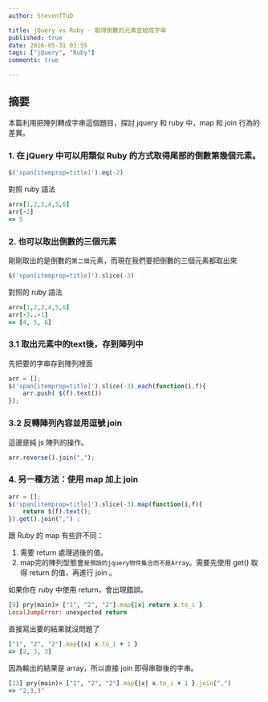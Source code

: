 ```yaml
---
author: StevenTTuD

title: jQuery vs Ruby - 取得倒數的元素並組成字串
published: true
date: 2016-05-31 03:55
tags: ["jQuery", "Ruby"]
comments: true

---
```

## 摘要

本篇利用把陣列轉成字串這個題目，探討 jquery 和 ruby 中，map 和 join 行為的差異。

### 1. 在 jQuery 中可以用類似 Ruby 的方式取得尾部的倒數第幾個元素。

```js
$('span[itemprop=title]').eq(-2)
```

對照 ruby 語法

```rb
arr=[1,2,3,4,5,6]
arr[-2]
=> 5
```


### 2. 也可以取出倒數的三個元素

剛剛取出的是倒數的`第二個`元素，而現在我們要把倒數的三個元素都取出來

```js
$('span[itemprop=title]').slice(-3)
```

對照的 ruby 語法

```rb
arr=[1,2,3,4,5,6]
arr[-3..-1]
=> [4, 5, 6]
```

### 3.1 取出元素中的text後，存到陣列中

先把要的字串存到陣列裡面

```js
arr = [];
$('span[itemprop=title]').slice(-3).each(function(i,f){
	arr.push( $(f).text())
});
```

### 3.2 反轉陣列內容並用逗號 join

這邊是純 js 陣列的操作。

```js
arr.reverse().join(",");
```

### 4. 另一種方法：使用 map 加上 join

```js
arr = [];
$('span[itemprop=title]').slice(-3).map(function(i,f){
	return $(f).text();
}).get().join(",") ;
```

跟 Ruby 的 map 有些許不同：

1. 需要 return 處理過後的值。
2. map完的陣列型態會`是預設的jquery物件集合而不是Array`。需要先使用 get() 取得 return 的值，再進行 join 。

如果你在 ruby 中使用 return，會出現錯誤。

```rb
[9] pry(main)> ["1", "2", "2"].map{|x| return x.to_i }
LocalJumpError: unexpected return
```

直接寫出要的結果就沒問題了

```rb
["1", "2", "2"].map{|x| x.to_i + 1 }
=> [2, 3, 3]
```

因為輸出的結果是 array，所以直接 join 即得串聯後的字串。

```rb
[13] pry(main)> ["1", "2", "2"].map{|x| x.to_i + 1 }.join(",")
=> "2,3,3"
```